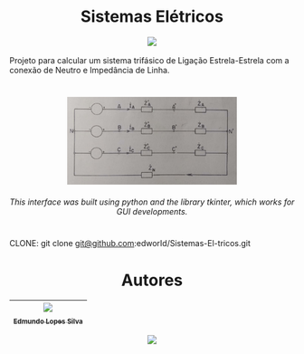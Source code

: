 <h1 align="center"> Sistemas Elétricos </h1>

<p align="center">
<img src="http://img.shields.io/static/v1?label=STATUS&message=COMPLETE&color=GREEN&style=for-the-badge"/>
</p>

Projeto para calcular um sistema trifásico de Ligação Estrela-Estrela com a conexão de Neutro e Impedância de Linha. <br />

<h1 align="center">  </h1>
<p align="center">
<img width="300", title="RECORD AND DETECT", img src="https://github.com/edworId/Sistemas-El-tricos/blob/main/est_est.png"/>
</p>

<h6 align="center">This interface was built using python and the library tkinter, which works for GUI developments. </h6>

<h1 align="center">  </h1>

CLONE: git clone git@github.com:edworId/Sistemas-El-tricos.git

<h1 align="center"> Autores </h1>

| [<img src="https://avatars.githubusercontent.com/u/110691832?s=400&u=e671447386d38975c165bff78b715ea80549c069&v=4" width=115><br><sub>Edmundo Lopes Silva</sub>](https://github.com/edworId) |  
| :---: |

<p align="center">
<img src="https://img.shields.io/badge/Python-14354C?style=for-the-badge&logo=python&logoColor=white"/>
</p>